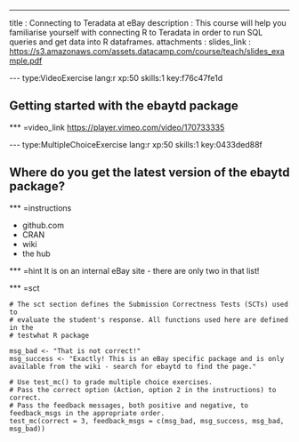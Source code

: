 ---
title       : Connecting to Teradata at eBay
description : This course will help you familiarise yourself with connecting R to Teradata in order to run SQL queries and get data into R dataframes.
attachments :
  slides_link : https://s3.amazonaws.com/assets.datacamp.com/course/teach/slides_example.pdf

--- type:VideoExercise lang:r xp:50 skills:1 key:f76c47fe1d

## Getting started with the ebaytd package

*** =video_link
https://player.vimeo.com/video/170733335

--- type:MultipleChoiceExercise lang:r xp:50 skills:1 key:0433ded88f
## Where do you get the latest version of the ebaytd package?

*** =instructions
- github.com
- CRAN
- wiki
- the hub

*** =hint
It is on an internal eBay site - there are only two in that list!

*** =sct
```{r}
# The sct section defines the Submission Correctness Tests (SCTs) used to
# evaluate the student's response. All functions used here are defined in the 
# testwhat R package

msg_bad <- "That is not correct!"
msg_success <- "Exactly! This is an eBay specific package and is only available from the wiki - search for ebaytd to find the page."

# Use test_mc() to grade multiple choice exercises. 
# Pass the correct option (Action, option 2 in the instructions) to correct.
# Pass the feedback messages, both positive and negative, to feedback_msgs in the appropriate order.
test_mc(correct = 3, feedback_msgs = c(msg_bad, msg_success, msg_bad, msg_bad)) 
```

